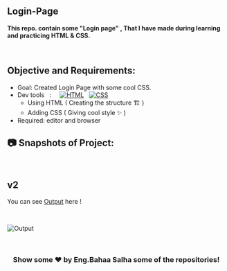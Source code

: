 ## Login-Page
**This repo. contain some "Login page" , That I have made during learning and practicing HTML & CSS.**
<br>


<br>

## Objective and Requirements:
- Goal: Created Login Page with some cool CSS.
- Dev tools  &nbsp; :  &nbsp; &nbsp; <a href="#"><img alt="HTML" src="https://img.shields.io/badge/HTML-E34F26.svg?logo=html5&logoColor=white"></a>  &nbsp;  <a href="#"><img alt="CSS" src="https://img.shields.io/badge/CSS-1572B6.svg?logo=css3&logoColor=white"></a> 
   *  Using HTML ( Creating the structure 🏗️ ) 
   *  Adding CSS ( Giving cool style ✨ )
- Required: editor and browser

##  :camera: Snapshots of Project:
<br>

## v2

You can see [Output](https://login-page-bahaasalha.netlify.app/) here !

<br>

 ![Output](https://user-images.githubusercontent.com/91798754/204904758-bba88dc6-7182-45f9-845b-60c8a19ef9b3.png)

 
 <br>
 
 
 <div align="center">

### Show some ❤️ by Eng.Bahaa Salha some of the repositories!

</div>
